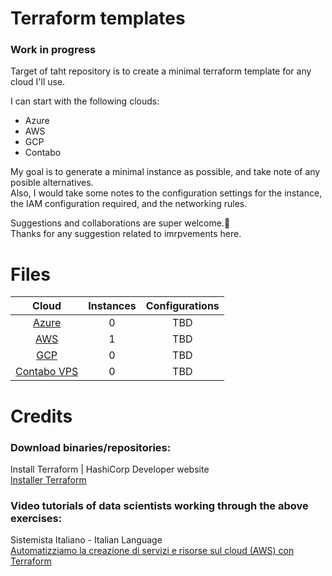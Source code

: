 # Terraform templates

### Work in progress

Target of taht repository is to create a minimal terraform template for any cloud I'll use.

I can start with the following clouds:

* Azure  
* AWS
* GCP
* Contabo 

My goal is to generate a minimal instance as possible, and take note of any posible alternatives.<br>
Also, I would take some notes to the configuration settings for the instance, the IAM configuration required, and the networking rules.

Suggestions and collaborations are super welcome.🙂<br>
Thanks for any suggestion related to imrpvements here.

# Files 

| Cloud                  | Instances | Configurations |
|:----------------------:|:---------:|:--------------:|
|[Azure](Azure)          | 0         |TBD             |
|[AWS](AWS)              | 1         |TBD             |
|[GCP](GCP)							 | 0         |TBD             |
|[Contabo VPS](Contabo)	 | 0 	       |TBD             |


# Credits

### Download binaries/repositories:
Install Terraform | HashiCorp Developer website<br>
[Installer Terraform](https://developer.hashicorp.com/terraform/downloads)

### Video tutorials of data scientists working through the above exercises:
Sistemista Italiano - Italian Language<br>
[Automatizziamo la creazione di servizi e risorse sul cloud (AWS) con Terraform](https://youtu.be/wsW7eQ7phAc)

